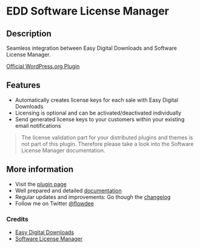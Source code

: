 # EDD Software License Manager

## Description
Seamless integration between Easy Digital Downloads and Software License Manager.

[Official WordPress.org Plugin](https://wordpress.org/plugins/edd-software-license-manager/)

## Features
* Automatically creates license keys for each sale with Easy Digital Downloads
* Licensing is optional and can be activated/deactivated individually
* Send generated license keys to your customers within your existing email notifications

> The license validation part for your distributed plugins and themes is not part of this plugin. Therefore please take a look into the Software License Manager documentation.

## More information

* Visit the [plugin page](http://coder.flowdee.de/edd-software-license-manager/)
* Well prepared and detailed [documentation](http://coder.flowdee.de/edd-software-license-manager/documentation/)
* Regular updates and improvements: Go though the [changelog](https://wordpress.org/plugins/edd-software-license-manager/changelog/)
* Follow me on Twitter [@flowdee](https://twitter.com/flowdee/)

### Credits

* [Easy Digital Downloads](https://wordpress.org/plugins/easy-digital-downloads/)
* [Software License Manager](https://wordpress.org/plugins/software-license-manager/)